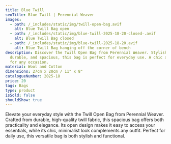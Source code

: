 ```yaml
---
title: Blue Twill
seoTitle: Blue Twill | Perennial Weaver
images:
  - path: /_includes/static/img/twill-open-bag.avif
    alt: Blue Twill Bag open
  - path: /_includes/static/img/blue-twill-2025-18-20-closed-.avif
    alt: Blue Twill Bag closed
  - path: /_includes/static/img/blue-twill-2025-18-20.avif
    alt: Blue Twill Bag hanging off the corner of bench
description: Discover the Twill Open Bag from Perennial Weaver. Stylish,
  durable, and spacious, this bag is perfect for everyday use. A chic accessory
  for any occasion.
material: Wool and Cotton
dimensions: 27cm x 20cm / 11" x 8"
catalogueNumber: 2025-18
price: 20
tags: Bags
type: product
isSold: false
shouldShow: true
---
```

Elevate your everyday style with the Twill Open Bag from Perennial Weaver. Crafted from durable, high-quality twill fabric, this spacious bag offers both practicality and elegance. Its open design makes it easy to access your essentials, while its chic, minimalist look complements any outfit. Perfect for daily use, this versatile bag is both stylish and functional.
